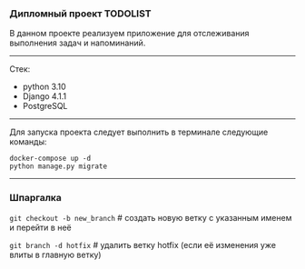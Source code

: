 ### Дипломный проект TODOLIST

В данном проекте реализуем приложение для отслеживания выполнения задач и напоминаний.
___
Стек:
- python 3.10
- Django 4.1.1
- PostgreSQL

___
Для запуска проекта следует выполнить в терминале следующие команды:
```
docker-compose up -d
python manage.py migrate
```
___
### Шпаргалка
``git checkout -b new_branch`` # создать новую ветку с указанным именем и перейти в неё

``git branch -d hotfix`` # удалить ветку hotfix (если её изменения уже влиты в главную ветку)